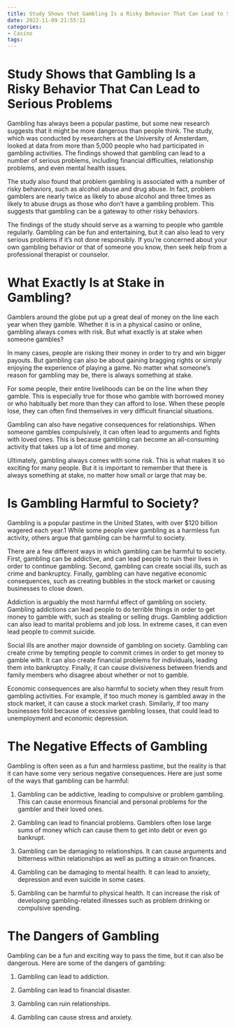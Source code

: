 ```yaml
---
title: Study Shows that Gambling Is a Risky Behavior That Can Lead to Serious Problems
date: 2022-11-09 21:55:11
categories:
- Casino
tags:
---
```



#  Study Shows that Gambling Is a Risky Behavior That Can Lead to Serious Problems

Gambling has always been a popular pastime, but some new research suggests that it might be more dangerous than people think. The study, which was conducted by researchers at the University of Amsterdam, looked at data from more than 5,000 people who had participated in gambling activities. The findings showed that gambling can lead to a number of serious problems, including financial difficulties, relationship problems, and even mental health issues.

The study also found that problem gambling is associated with a number of risky behaviors, such as alcohol abuse and drug abuse. In fact, problem gamblers are nearly twice as likely to abuse alcohol and three times as likely to abuse drugs as those who don’t have a gambling problem. This suggests that gambling can be a gateway to other risky behaviors.

The findings of the study should serve as a warning to people who gamble regularly. Gambling can be fun and entertaining, but it can also lead to very serious problems if it’s not done responsibly. If you’re concerned about your own gambling behavior or that of someone you know, then seek help from a professional therapist or counselor.

#  What Exactly Is at Stake in Gambling?

Gamblers around the globe put up a great deal of money on the line each year when they gamble. Whether it is in a physical casino or online, gambling always comes with risk. But what exactly is at stake when someone gambles?

In many cases, people are risking their money in order to try and win bigger payouts. But gambling can also be about gaining bragging rights or simply enjoying the experience of playing a game. No matter what someone’s reason for gambling may be, there is always something at stake.

For some people, their entire livelihoods can be on the line when they gamble. This is especially true for those who gamble with borrowed money or who habitually bet more than they can afford to lose. When these people lose, they can often find themselves in very difficult financial situations.

Gambling can also have negative consequences for relationships. When someone gambles compulsively, it can often lead to arguments and fights with loved ones. This is because gambling can become an all-consuming activity that takes up a lot of time and money.

Ultimately, gambling always comes with some risk. This is what makes it so exciting for many people. But it is important to remember that there is always something at stake, no matter how small or large that may be.

#  Is Gambling Harmful to Society?

Gambling is a popular pastime in the United States, with over $120 billion wagered each year.1 While some people view gambling as a harmless fun activity, others argue that gambling can be harmful to society.

There are a few different ways in which gambling can be harmful to society. First, gambling can be addictive, and can lead people to ruin their lives in order to continue gambling. Second, gambling can create social ills, such as crime and bankruptcy. Finally, gambling can have negative economic consequences, such as creating bubbles in the stock market or causing businesses to close down.

Addiction is arguably the most harmful effect of gambling on society. Gambling addictions can lead people to do terrible things in order to get money to gamble with, such as stealing or selling drugs. Gambling addiction can also lead to marital problems and job loss. In extreme cases, it can even lead people to commit suicide.

Social ills are another major downside of gambling on society. Gambling can create crime by tempting people to commit crimes in order to get money to gamble with. It can also create financial problems for individuals, leading them into bankruptcy. Finally, it can cause divisiveness between friends and family members who disagree about whether or not to gamble.

Economic consequences are also harmful to society when they result from gambling activities. For example, if too much money is gambled away in the stock market, it can cause a stock market crash. Similarly, if too many businesses fold because of excessive gambling losses, that could lead to unemployment and economic depression.

#  The Negative Effects of Gambling

Gambling is often seen as a fun and harmless pastime, but the reality is that it can have some very serious negative consequences. Here are just some of the ways that gambling can be harmful:

1. Gambling can be addictive, leading to compulsive or problem gambling. This can cause enormous financial and personal problems for the gambler and their loved ones.

2. Gambling can lead to financial problems. Gamblers often lose large sums of money which can cause them to get into debt or even go bankrupt.

3. Gambling can be damaging to relationships. It can cause arguments and bitterness within relationships as well as putting a strain on finances.

4. Gambling can be damaging to mental health. It can lead to anxiety, depression and even suicide in some cases.

5. Gambling can be harmful to physical health. It can increase the risk of developing gambling-related illnesses such as problem drinking or compulsive spending.

#  The Dangers of Gambling

Gambling can be a fun and exciting way to pass the time, but it can also be dangerous. Here are some of the dangers of gambling:

1. Gambling can lead to addiction.

2. Gambling can lead to financial disaster.

3. Gambling can ruin relationships.

4. Gambling can cause stress and anxiety.